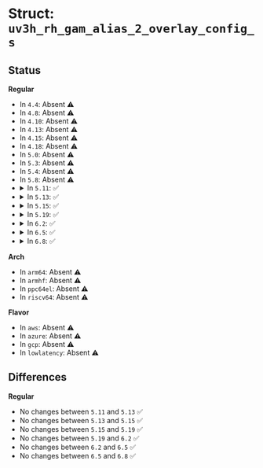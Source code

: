 # Struct: <code>uv3h_rh_gam_alias_2_overlay_config_s</code>

## Status
<b>Regular</b>
<ul>
<li>
In <code>4.4</code>: Absent ⚠️
</li>
<li>
In <code>4.8</code>: Absent ⚠️
</li>
<li>
In <code>4.10</code>: Absent ⚠️
</li>
<li>
In <code>4.13</code>: Absent ⚠️
</li>
<li>
In <code>4.15</code>: Absent ⚠️
</li>
<li>
In <code>4.18</code>: Absent ⚠️
</li>
<li>
In <code>5.0</code>: Absent ⚠️
</li>
<li>
In <code>5.3</code>: Absent ⚠️
</li>
<li>
In <code>5.4</code>: Absent ⚠️
</li>
<li>
In <code>5.8</code>: Absent ⚠️
</li>
<li>
<details>
<summary>In <code>5.11</code>: ✅</summary>

```c
struct uv3h_rh_gam_alias_2_overlay_config_s {
    long unsigned int rsvd_0_23;
    long unsigned int base;
    long unsigned int rsvd_32_47;
    long unsigned int m_alias;
    long unsigned int rsvd_53_62;
    long unsigned int enable;
};
```
</details>
</li>
<li>
<details>
<summary>In <code>5.13</code>: ✅</summary>

```c
struct uv3h_rh_gam_alias_2_overlay_config_s {
    long unsigned int rsvd_0_23;
    long unsigned int base;
    long unsigned int rsvd_32_47;
    long unsigned int m_alias;
    long unsigned int rsvd_53_62;
    long unsigned int enable;
};
```
</details>
</li>
<li>
<details>
<summary>In <code>5.15</code>: ✅</summary>

```c
struct uv3h_rh_gam_alias_2_overlay_config_s {
    long unsigned int rsvd_0_23;
    long unsigned int base;
    long unsigned int rsvd_32_47;
    long unsigned int m_alias;
    long unsigned int rsvd_53_62;
    long unsigned int enable;
};
```
</details>
</li>
<li>
<details>
<summary>In <code>5.19</code>: ✅</summary>

```c
struct uv3h_rh_gam_alias_2_overlay_config_s {
    long unsigned int rsvd_0_23;
    long unsigned int base;
    long unsigned int rsvd_32_47;
    long unsigned int m_alias;
    long unsigned int rsvd_53_62;
    long unsigned int enable;
};
```
</details>
</li>
<li>
<details>
<summary>In <code>6.2</code>: ✅</summary>

```c
struct uv3h_rh_gam_alias_2_overlay_config_s {
    long unsigned int rsvd_0_23;
    long unsigned int base;
    long unsigned int rsvd_32_47;
    long unsigned int m_alias;
    long unsigned int rsvd_53_62;
    long unsigned int enable;
};
```
</details>
</li>
<li>
<details>
<summary>In <code>6.5</code>: ✅</summary>

```c
struct uv3h_rh_gam_alias_2_overlay_config_s {
    long unsigned int rsvd_0_23;
    long unsigned int base;
    long unsigned int rsvd_32_47;
    long unsigned int m_alias;
    long unsigned int rsvd_53_62;
    long unsigned int enable;
};
```
</details>
</li>
<li>
<details>
<summary>In <code>6.8</code>: ✅</summary>

```c
struct uv3h_rh_gam_alias_2_overlay_config_s {
    long unsigned int rsvd_0_23;
    long unsigned int base;
    long unsigned int rsvd_32_47;
    long unsigned int m_alias;
    long unsigned int rsvd_53_62;
    long unsigned int enable;
};
```
</details>
</li>
</ul>
<b>Arch</b>
<ul>
<li>
In <code>arm64</code>: Absent ⚠️
</li>
<li>
In <code>armhf</code>: Absent ⚠️
</li>
<li>
In <code>ppc64el</code>: Absent ⚠️
</li>
<li>
In <code>riscv64</code>: Absent ⚠️
</li>
</ul>
<b>Flavor</b>
<ul>
<li>
In <code>aws</code>: Absent ⚠️
</li>
<li>
In <code>azure</code>: Absent ⚠️
</li>
<li>
In <code>gcp</code>: Absent ⚠️
</li>
<li>
In <code>lowlatency</code>: Absent ⚠️
</li>
</ul>

## Differences
<b>Regular</b>
<ul>
<li>
No changes between <code>5.11</code> and <code>5.13</code> ✅
</li>
<li>
No changes between <code>5.13</code> and <code>5.15</code> ✅
</li>
<li>
No changes between <code>5.15</code> and <code>5.19</code> ✅
</li>
<li>
No changes between <code>5.19</code> and <code>6.2</code> ✅
</li>
<li>
No changes between <code>6.2</code> and <code>6.5</code> ✅
</li>
<li>
No changes between <code>6.5</code> and <code>6.8</code> ✅
</li>
</ul>
